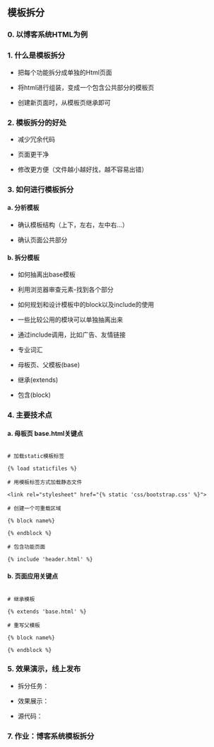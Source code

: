 ## 模板拆分

### 0. 以博客系统HTML为例



### 1. 什么是模板拆分

* 把每个功能拆分成单独的Html页面

* 将html进行组装，变成一个包含公共部分的模板页

* 创建新页面时，从模板页继承即可





### 2. 模板拆分的好处

* 减少冗余代码

* 页面更干净

* 修改更方便（文件越小越好找，越不容易出错）



### 3. 如何进行模板拆分

#### a. 分析模板

* 确认模板结构（上下，左右，左中右...）

* 确认页面公共部分





#### b. 拆分模板

* 如何抽离出base模板

 + 利用浏览器审查元素-找到各个部分

* 如何规划和设计模板中的block以及include的使用

 + 一些比较公用的模块可以单独抽离出来

 + 通过include调用，比如广告、友情链接

* 专业词汇

 + 母板页、父模板(base)

 + 继承(extends)

 + 包含(block)





### 4. 主要技术点

#### a. 母板页 base.html关键点

```

# 加载static模板标签

{% load staticfiles %}

# 用模板标签方式加载静态文件

<link rel="stylesheet" href="{% static 'css/bootstrap.css' %}">

# 创建一个可重载区域

{% block name%}

{% endblock %}

# 包含功能页面

{% include 'header.html' %}

```

#### b. 页面应用关键点

```

# 继承模板

{% extends 'base.html' %}

# 重写父模板

{% block name%}

{% endblock %}

```



### 5. 效果演示，线上发布

* 拆分任务：

* 效果展示：

* 源代码：


### 7. 作业：博客系统模板拆分





 
